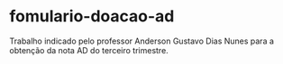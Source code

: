 # fomulario-doacao-ad
Trabalho indicado pelo professor Anderson Gustavo Dias Nunes para a obtenção da nota AD do terceiro trimestre.
